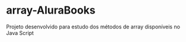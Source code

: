 # array-AluraBooks
Projeto desenvolvido para estudo dos métodos de array disponíveis no Java Script
